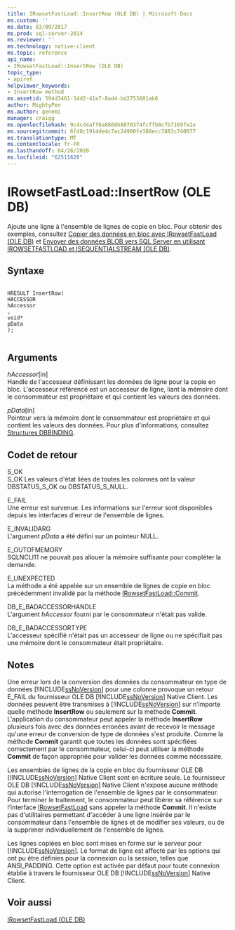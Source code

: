 ```yaml
---
title: IRowsetFastLoad::InsertRow (OLE DB) | Microsoft Docs
ms.custom: ''
ms.date: 03/09/2017
ms.prod: sql-server-2014
ms.reviewer: ''
ms.technology: native-client
ms.topic: reference
api_name:
- IRowsetFastLoad::InsertRow (OLE DB)
topic_type:
- apiref
helpviewer_keywords:
- InsertRow method
ms.assetid: 594d3461-34d2-41e7-8ad4-bd2753601ab6
author: MightyPen
ms.author: genemi
manager: craigg
ms.openlocfilehash: 9c4cd4aff0a8868b8870374fcffb8c7b7169fe2e
ms.sourcegitcommit: 6fd8c1914de4c7ac24900fe388ecc7883c740077
ms.translationtype: MT
ms.contentlocale: fr-FR
ms.lasthandoff: 04/26/2020
ms.locfileid: "62511628"
---
```

# <a name="irowsetfastloadinsertrow-ole-db"></a>IRowsetFastLoad::InsertRow (OLE DB)
  Ajoute une ligne à l'ensemble de lignes de copie en bloc. Pour obtenir des exemples, consultez [Copier des données en bloc avec IRowsetFastLoad &#40;OLE DB&#41;](../native-client-ole-db-how-to/bulk-copy-data-using-irowsetfastload-ole-db.md) et [Envoyer des données BLOB vers SQL Server en utilisant IROWSETFASTLOAD et ISEQUENTIALSTREAM &#40;OLE DB&#41;](../native-client-ole-db-how-to/send-blob-data-to-sql-server-using-irowsetfastload-and-isequentialstream-ole-db.md).  
  
## <a name="syntax"></a>Syntaxe  
  
```  
  
HRESULT InsertRow(  
HACCESSOR  
hAccessor  
,  
void*  
pData  
);  
  
```  
  
## <a name="arguments"></a>Arguments  
 *hAccessor*[in]  
 Handle de l'accesseur définissant les données de ligne pour la copie en bloc. L'accesseur référencé est un accesseur de ligne, liant la mémoire dont le consommateur est propriétaire et qui contient les valeurs des données.  
  
 *pData*[in]  
 Pointeur vers la mémoire dont le consommateur est propriétaire et qui contient les valeurs des données. Pour plus d'informations, consultez [Structures DBBINDING](https://go.microsoft.com/fwlink/?LinkId=65955).  
  
## <a name="return-code-values"></a>Codet de retour  
 S_OK  
 S_OK Les valeurs d'état liées de toutes les colonnes ont la valeur DBSTATUS_S_OK ou DBSTATUS_S_NULL.  
  
 E_FAIL  
 Une erreur est survenue. Les informations sur l'erreur sont disponibles depuis les interfaces d'erreur de l'ensemble de lignes.  
  
 E_INVALIDARG  
 L'argument *pData* a été défini sur un pointeur NULL.  
  
 E_OUTOFMEMORY  
 SQLNCLI11 ne pouvait pas allouer la mémoire suffisante pour compléter la demande.  
  
 E_UNEXPECTED  
 La méthode a été appelée sur un ensemble de lignes de copie en bloc précédemment invalidé par la méthode [IRowsetFastLoad::Commit](irowsetfastload-commit-ole-db.md).  
  
 DB_E_BADACCESSORHANDLE  
 L'argument *hAccessor* fourni par le consommateur n'était pas valide.  
  
 DB_E_BADACCESSORTYPE  
 L'accesseur spécifié n'était pas un accesseur de ligne ou ne spécifiait pas une mémoire dont le consommateur était propriétaire.  
  
## <a name="remarks"></a>Notes  
 Une erreur lors de la conversion des données du consommateur en type de données [!INCLUDE[ssNoVersion](../../includes/ssnoversion-md.md)] pour une colonne provoque un retour E_FAIL du fournisseur OLE DB [!INCLUDE[ssNoVersion](../../includes/ssnoversion-md.md)] Native Client. Les données peuvent être transmises à [!INCLUDE[ssNoVersion](../../includes/ssnoversion-md.md)] sur n’importe quelle méthode **InsertRow** ou seulement sur la méthode **Commit**. L'application du consommateur peut appeler la méthode **InsertRow** plusieurs fois avec des données erronées avant de recevoir le message qu'une erreur de conversion de type de données s'est produite. Comme la méthode **Commit** garantit que toutes les données sont spécifiées correctement par le consommateur, celui-ci peut utiliser la méthode **Commit** de façon appropriée pour valider les données comme nécessaire.  
  
 Les ensembles de lignes de la copie en bloc du fournisseur OLE DB [!INCLUDE[ssNoVersion](../../includes/ssnoversion-md.md)] Native Client sont en écriture seule. Le fournisseur OLE DB [!INCLUDE[ssNoVersion](../../includes/ssnoversion-md.md)] Native Client n'expose aucune méthode qui autorise l'interrogation de l'ensemble de lignes par le consommateur. Pour terminer le traitement, le consommateur peut libérer sa référence sur l’interface [IRowsetFastLoad](irowsetfastload-ole-db.md) sans appeler la méthode **Commit**. Il n'existe pas d'utilitaires permettant d'accéder à une ligne insérée par le consommateur dans l'ensemble de lignes et de modifier ses valeurs, ou de la supprimer individuellement de l'ensemble de lignes.  
  
 Les lignes copiées en bloc sont mises en forme sur le serveur pour [!INCLUDE[ssNoVersion](../../includes/ssnoversion-md.md)]. Le format de ligne est affecté par les options qui ont pu être définies pour la connexion ou la session, telles que ANSI_PADDING. Cette option est activée par défaut pour toute connexion établie à travers le fournisseur OLE DB [!INCLUDE[ssNoVersion](../../includes/ssnoversion-md.md)] Native Client.  
  
## <a name="see-also"></a>Voir aussi  
 [IRowsetFastLoad &#40;OLE DB&#41;](irowsetfastload-ole-db.md)  
  
  
